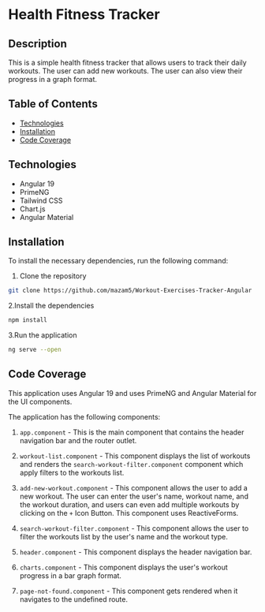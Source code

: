 # Health Fitness Tracker

## Description

This is a simple health fitness tracker that allows users to track their daily workouts. The user can add new workouts. The user can also view their progress in a graph format.

## Table of Contents

- [Technologies](#technologies)
- [Installation](#installation)
- [Code Coverage](#code-coverage)

## Technologies

- Angular 19
- PrimeNG
- Tailwind CSS
- Chart.js
- Angular Material

## Installation

To install the necessary dependencies, run the following command:

1. Clone the repository

```bash
git clone https://github.com/mazam5/Workout-Exercises-Tracker-Angular
```

2.Install the dependencies

```bash
npm install
```

3.Run the application

```bash
ng serve --open
```

## Code Coverage

This application uses Angular 19 and uses PrimeNG and Angular Material for the UI components.

The application has the following components:

1. `app.component` - This is the main component that contains the header navigation bar and the router outlet.

2. `workout-list.component` - This component displays the list of workouts and renders the `search-workout-filter.component` component which apply filters to the workouts list.

3. `add-new-workout.component` - This component allows the user to add a new workout. The user can enter the user's name, workout name, and the workout duration, and users can even add multiple workouts by clicking on the `+` Icon Button. This component uses ReactiveForms.

4. `search-workout-filter.component` - This component allows the user to filter the workouts list by the user's name and the workout type.

5. `header.component` - This component displays the header navigation bar.

6. `charts.component` - This component displays the user's workout progress in a bar graph format.

7. `page-not-found.component` - This component gets rendered when it navigates to the undefined route.
